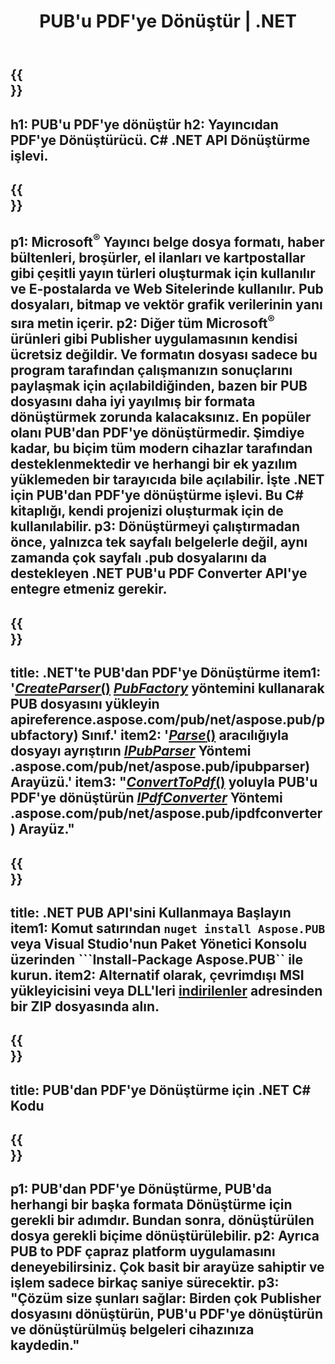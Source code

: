 ﻿---
translation: true
template: /_templates/conversion-child-net.md
title: PUB'u PDF'ye Dönüştür | .NET
description: Windows, Linux ve Mac OS X üzerinde .NET API kullanarak PUB'u PDF'ye dönüştürün. Kendi çözümünüze entegre edilmesi kolay olan yayıncı dönüştürme işlevi.
url: /net/conversion/pub-to-pdf/
metakeywords: pub'ı pdf net'e, pub'ı pdf ağına dönüştürme, pub'ı pdf'ye c# dönüştürücü, pub'ı pdf c#'ye, pub'ı pdf c#'ye dönüştürme
family: pub
platformtag: net
feature: conversion
---

{{<section banner>}}
---
h1: PUB'u PDF'ye dönüştür
h2: Yayıncıdan PDF'ye Dönüştürücü. С# .NET API Dönüştürme işlevi.
---

{{<section overview>}}
---
p1: Microsoft<sup>®</sup> Yayıncı belge dosya formatı, haber bültenleri, broşürler, el ilanları ve kartpostallar gibi çeşitli yayın türleri oluşturmak için kullanılır ve E-postalarda ve Web Sitelerinde kullanılır. Pub dosyaları, bitmap ve vektör grafik verilerinin yanı sıra metin içerir.
p2: Diğer tüm Microsoft<sup>®</sup> ürünleri gibi Publisher uygulamasının kendisi ücretsiz değildir. Ve formatın dosyası sadece bu program tarafından çalışmanızın sonuçlarını paylaşmak için açılabildiğinden, bazen bir PUB dosyasını daha iyi yayılmış bir formata dönüştürmek zorunda kalacaksınız. En popüler olanı PUB'dan PDF'ye dönüştürmedir. Şimdiye kadar, bu biçim tüm modern cihazlar tarafından desteklenmektedir ve herhangi bir ek yazılım yüklemeden bir tarayıcıda bile açılabilir. İşte .NET için PUB'dan PDF'ye dönüştürme işlevi. Bu C# kitaplığı, kendi projenizi oluşturmak için de kullanılabilir.
p3: Dönüştürmeyi çalıştırmadan önce, yalnızca tek sayfalı belgelerle değil, aynı zamanda çok sayfalı .pub dosyalarını da destekleyen .NET PUB'u PDF Converter API'ye entegre etmeniz gerekir.
---

{{<section feature1>}}
---
title: .NET'te PUB'dan PDF'ye Dönüştürme
item1: '[*CreateParser*()](https://reference.aspose.com/pub/net/aspose.pub/pubfactory/methods/createparser/index) [*PubFactory*](https://) yöntemini kullanarak PUB dosyasını yükleyin apireference.aspose.com/pub/net/aspose.pub/pubfactory) Sınıf.'
item2: '[*Parse*()](https://reference.aspose.com/pub/net/aspose.pub/ipubparser/methods/parse) aracılığıyla dosyayı ayrıştırın [*IPubParser*](https://apireference) Yöntemi .aspose.com/pub/net/aspose.pub/ipubparser) Arayüzü.'
item3: "[*ConvertToPdf*()](https://reference.aspose.com/pub/net/aspose.pub/ipdfconverter/methods/converttopdf) yoluyla PUB'u PDF'ye dönüştürün [*IPdfConverter*](https://apireference) Yöntemi .aspose.com/pub/net/aspose.pub/ipdfconverter) Arayüz."
---

{{<section feature2>}}
---
title: .NET PUB API'sini Kullanmaya Başlayın
item1: Komut satırından ```nuget install Aspose.PUB``` veya Visual Studio'nun Paket Yönetici Konsolu üzerinden ```Install-Package Aspose.PUB`` ile kurun.
item2: Alternatif olarak, çevrimdışı MSI yükleyicisini veya DLL'leri [indirilenler](https://releases.aspose.com/pub/net/) adresinden bir ZIP dosyasında alın.
---

{{<section codeexample>}}
---
title: PUB'dan PDF'ye Dönüştürme için .NET C# Kodu
---

{{<section summary>}}
---
p1: PUB'dan PDF'ye Dönüştürme, PUB'da herhangi bir başka formata Dönüştürme için gerekli bir adımdır. Bundan sonra, dönüştürülen dosya gerekli biçime dönüştürülebilir.
p2: Ayrıca PUB to PDF çapraz platform uygulamasını deneyebilirsiniz. Çok basit bir arayüze sahiptir ve işlem sadece birkaç saniye sürecektir.
p3: "Çözüm size şunları sağlar: Birden çok Publisher dosyasını dönüştürün, PUB'u PDF'ye dönüştürün ve dönüştürülmüş belgeleri cihazınıza kaydedin."
---
